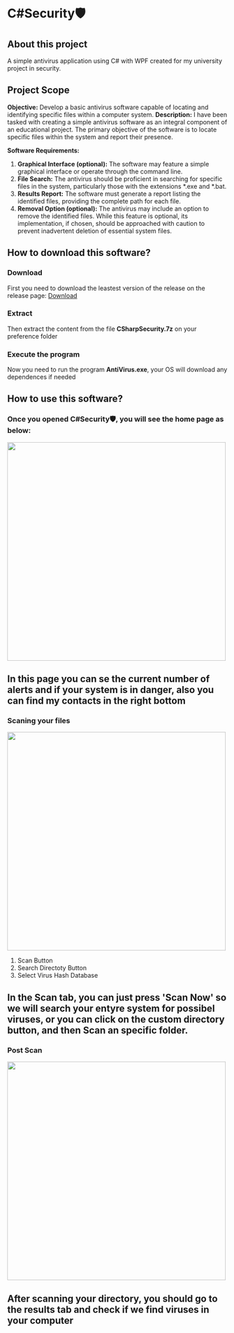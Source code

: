 # C#Security🛡️

**About this project**
---

A simple antivirus application using C# with WPF created for my university project in security.

**Project Scope**
---

**Objective:**
Develop a basic antivirus software capable of locating and identifying specific files within a computer system.
**Description:**
I have been tasked with creating a simple antivirus software as an integral component of an educational project. The primary objective of the software is to locate specific files within the system and report their presence.

**Software Requirements:**

1. **Graphical Interface (optional):** The software may feature a simple graphical interface or operate through the command line.
2. **File Search:** The antivirus should be proficient in searching for specific files in the system, particularly those with the extensions *.exe and *.bat.
3. **Results Report:** The software must generate a report listing the identified files, providing the complete path for each file.
4. **Removal Option (optional):** The antivirus may include an option to remove the identified files. While this feature is optional, its implementation, if chosen, should be approached with caution to prevent inadvertent deletion of essential system files.

## How to download this software?

### Download
First you need to download the leastest version of the release on the release page:
<a href="https://github.com/pepemf/CSharpSecurity/releases/tag/v1.0.0">Download</a>

### Extract

Then extract the content from the file **CSharpSecurity.7z** on your preference folder

### Execute the program

Now you need to run the program **AntiVirus.exe**, your OS will download any dependences if needed

## How to use this software?

### Once you opened C#Security🛡️, you will see the home page as below:

<img src="https://github.com/pepemf/CSharpSecurity/assets/102318661/a47d52b7-6647-4955-b7d4-d8003ddc38c7.png" width="500">

In this page you can se the current number of alerts and if your system is in danger, also you can find my contacts in the right bottom
---

### Scaning your files

<img src="https://github.com/pepemf/CSharpSecurity/assets/102318661/edab5c07-f4e0-4195-9e99-ca1ca392b9d1.png" width="500">


1. Scan Button
2. Search Directoty Button
3. Select Virus Hash Database

In the Scan tab, you can just press 'Scan Now' so we will search your entyre system for possibel viruses, or you can click on the custom directory button, and then Scan an specific folder.
---
### Post Scan


<img src="https://github.com/pepemf/CSharpSecurity/assets/102318661/4f4cda33-aa73-4177-ac3e-4f36560fb703.png" width="500">


After scanning your directory, you should go to the results tab and check if we find viruses in your computer
---
